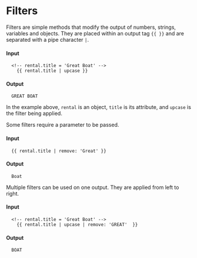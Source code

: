 # Filters

Filters are simple methods that modify the output of numbers, strings, variables and objects. They are placed within an output tag `{{ }}` and are separated with a pipe character `|`.

#### Input

~~~ liquid
  <!-- rental.title = 'Great Boat' -->
    {{ rental.title | upcase }}
~~~

#### Output

~~~
  GREAT BOAT
~~~

In the example above, `rental` is an object, `title` is its attribute, and `upcase` is the filter being applied.

Some filters require a parameter to be passed.

#### Input

~~~ liquid
  {{ rental.title | remove: 'Great' }}
~~~

#### Output

~~~
  Boat
~~~

Multiple filters can be used on one output. They are applied from left to right.

#### Input

~~~ liquid
  <!-- rental.title = 'Great Boat' -->
    {{ rental.title | upcase | remove: 'GREAT'  }}
~~~

#### Output

~~~
  BOAT
~~~
